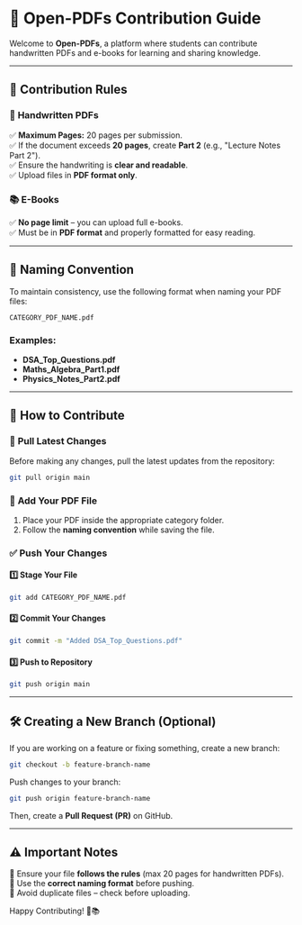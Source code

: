 # 📄 Open-PDFs Contribution Guide

Welcome to **Open-PDFs**, a platform where students can contribute handwritten PDFs and e-books for learning and sharing knowledge.

---

## 📌 Contribution Rules

### 📝 **Handwritten PDFs**  

✅ **Maximum Pages:** 20 pages per submission.  
✅ If the document exceeds **20 pages**, create **Part 2** (e.g., "Lecture Notes Part 2").  
✅ Ensure the handwriting is **clear and readable**.  
✅ Upload files in **PDF format only**.  

### 📚 **E-Books**  

✅ **No page limit** – you can upload full e-books.  
✅ Must be in **PDF format** and properly formatted for easy reading.  

---

## 📌 Naming Convention

To maintain consistency, use the following format when naming your PDF files:

```
CATEGORY_PDF_NAME.pdf
```

### **Examples:**  
- **DSA_Top_Questions.pdf**  
- **Maths_Algebra_Part1.pdf**  
- **Physics_Notes_Part2.pdf**  

---

## 🚀 How to Contribute

### 🔄 **Pull Latest Changes**
Before making any changes, pull the latest updates from the repository:
```sh
git pull origin main
```

### 📁 **Add Your PDF File**
1. Place your PDF inside the appropriate category folder.  
2. Follow the **naming convention** while saving the file.  

### ✅ **Push Your Changes**

#### 1️⃣ **Stage Your File**
```sh
git add CATEGORY_PDF_NAME.pdf
```

#### 2️⃣ **Commit Your Changes**
```sh
git commit -m "Added DSA_Top_Questions.pdf"
```

#### 3️⃣ **Push to Repository**
```sh
git push origin main
```

---

## 🛠 **Creating a New Branch (Optional)**
If you are working on a feature or fixing something, create a new branch:
```sh
git checkout -b feature-branch-name
```
Push changes to your branch:
```sh
git push origin feature-branch-name
```
Then, create a **Pull Request (PR)** on GitHub.

---

## ⚠️ Important Notes

🔹 Ensure your file **follows the rules** (max 20 pages for handwritten PDFs).  
🔹 Use the **correct naming format** before pushing.  
🔹 Avoid duplicate files – check before uploading.  

Happy Contributing! 🚀📚
